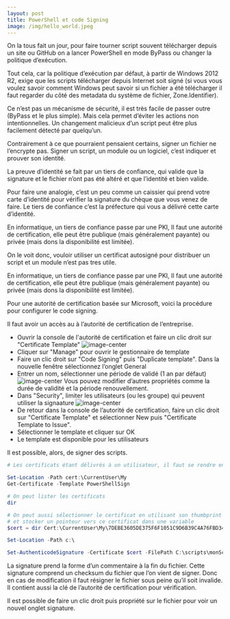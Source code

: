 ```yaml
---
layout: post
title: PowerShell et code Signing
image: /img/hello_world.jpeg
---
```



On la tous fait un jour, pour faire tourner script souvent télécharger depuis un site ou GitHub on a lancer PowerShell en mode ByPass ou changer la politique d’exécution. 

Tout cela, car la politique d’exécution par défaut, à partir de Windows 2012 R2, exige que les scripts télécharger depuis Internet soit signé (si vous vous voulez savoir comment Windows peut savoir si un fichier a été télécharger il faut regarder du côté des metadata du système de fichier, Zone.Identifier). 

Ce n’est pas un mécanisme de sécurité, il est très facile de passer outre (ByPass et le plus simple). Mais cela permet d’éviter les actions non intentionnelles. Un changement malicieux d’un script peut être plus facilement détecté par quelqu’un.  

Contrairement à ce que pourraient pensaient certains, signer un fichier ne l’encrypte pas. Signer un script, un module ou un logiciel, c’est indiquer et prouver son identité. 

La preuve d’identité se fait par un tiers de confiance, qui valide que la signature et le fichier n’ont pas été altéré et que l’identité et bien valide. 

Pour faire une analogie, c’est un peu comme un caissier qui prend votre carte d’identité pour vérifier la signature du chèque que vous venez de faire. Le tiers de confiance c’est la préfecture qui vous a délivré cette carte d’identité.

En informatique, un tiers de confiance passe par une PKI, Il faut une autorité de certification, elle peut être publique (mais généralement payante) ou privée (mais dons la disponibilité est limitée). 

On le voit donc, vouloir utiliser un certificat autosigné pour distribuer un script et un module n’est pas tres utile. 

En informatique, un tiers de confiance passe par une PKI, Il faut une autorité de certification, elle peut être publique (mais généralement payante) ou privée (mais dons la disponibilité est limitée). 

Pour une autorité de certification basée sur Microsoft, voici la procédure pour configurer le code signing. 

 Il faut avoir un accès au à l’autorité de certification de l’entreprise.

 * Ouvrir la console de l'autorité de certification et faire un clic droit sur "Certificate Template" 
 ![image-center](/img/cs/2018/CertTemplate.png)
 * Cliquer sur "Manage" pour ouvrir le gestionnaire de template
 *  Faire un clic droit sur "Code Signing" puis "Duplicate template". Dans la nouvelle fenêtre sélectionnez l’onglet General
 * Entrer un nom, sélectionner une période de validé (1 an par défaut)
  ![image-center](/img\cs\2018\templateProp.png)
  Vous pouvez modifier d’autres propriétés comme la durée de validité et la période renouvellement.
 * Dans "Security", limiter les utilisateurs (ou les groupe) qui peuvent utiliser la signaature
 ![image-center](/img\cs\2018\TemplateRight.png)
 * De retour dans la console de l’autorité de certification, faire un clic droit sur "Certificate Template" et sélectionner New puis "Certificate Template to Issue".
 * Sélectionner le template et cliquer sur OK
 * Le template est disponible pour les utilisateurs

 Il est possible, alors, de signer des scripts. 

 ````PowerShell 
# Les certificats étant délivrés à un utilisateur, il faut se rendre en PS dans la Provider Certificats cert:\currentuser\my

Set-Location -Path cert:\CurrentUser\My
Get-Certificate -Template PowerShellSign

# On peut lister les certificats 
dir

# On peut aussi sélectionner le certificat en utilisant son thumbprint 
# et stocker un pointeur vers ce certificat dans une variable
$cert = dir Cert:\CurrentUser\My\7DEBE3605DE375F6F1051C9D6B39C4A76FBD349D

Set-Location -Path c:\

Set-AuthenticodeSignature -Certificate $cert -FilePath C:\scripts\monScript.ps1
 ````

La signature prend la forme d’un commentaire à la fin du fichier. Cette signature comprend un checksum du fichier que l’on vient de signer. Donc en cas de modification il faut résigner le fichier sous peine qu’il soit invalide. Il contient aussi la clé de l’autorité de certification pour vérification. 

Il est possible de faire un clic droit puis propriété sur le fichier pour voir un nouvel onglet signature. 
